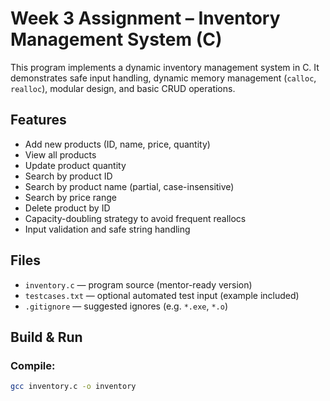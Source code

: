 # Week 3 Assignment – Inventory Management System (C)

This program implements a dynamic inventory management system in C. It demonstrates safe input handling, dynamic memory management (`calloc`, `realloc`), modular design, and basic CRUD operations.

## Features
- Add new products (ID, name, price, quantity)
- View all products
- Update product quantity
- Search by product ID
- Search by product name (partial, case-insensitive)
- Search by price range
- Delete product by ID
- Capacity-doubling strategy to avoid frequent reallocs
- Input validation and safe string handling

## Files
- `inventory.c` — program source (mentor-ready version)
- `testcases.txt` — optional automated test input (example included)
- `.gitignore` — suggested ignores (e.g. `*.exe`, `*.o`)

## Build & Run

### Compile:
```bash
gcc inventory.c -o inventory